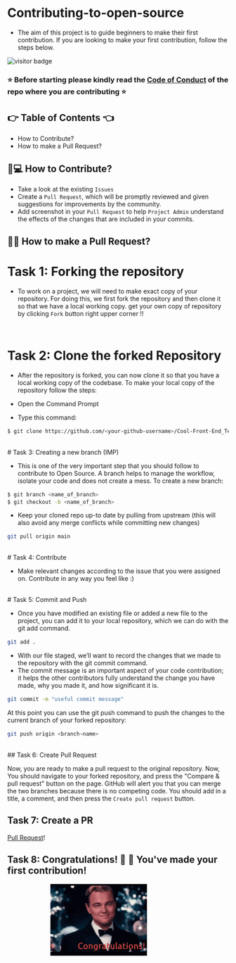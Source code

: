 # Contributing-to-open-source
- The aim of this project is to guide beginners to make their first contribution. If you are looking to make your first contribution, follow the steps below.

![visitor badge](https://visitor-badge.glitch.me/badge?page_id=TG922/Contributing-to-open-source&left_color=default&right_color=red)

### :star: Before starting please kindly read the [Code of Conduct](/CODE_OF_CONDUCT.md) of the repo where you are contributing :star:

## :point_right: Table of Contents :point_left:
  - How to Contribute?
  - How to make a Pull Request?

## :thinking:💻 How to Contribute?

- Take a look at the existing ```Issues```
- Create a ```Pull Request```, which will be promptly reviewed and given suggestions for improvements by the community.
- Add screenshot in your ```Pull Request``` to help ```Project Admin``` understand the effects of the changes that are included in your commits.


## :man_shrugging: How to make a Pull Request?

# Task 1: Forking the repository

- To work on a project, we will need to make exact copy of your repository. For doing this, we first fork the repository and then clone it so that we have a local working copy. get your own copy of repository by clicking ```Fork``` button right upper corner !!
 
<br>

# Task 2: Clone the forked Repository

- After the repository is forked, you can now clone it so that you have a local working copy of the codebase. To make your local copy of the repository follow the steps:

- Open the Command Prompt
- Type this command:

```bash
$ git clone https://github.com/<your-github-username>/Cool-Front-End_Templates
```

<br>
# Task 3: Creating a new branch (IMP)

- This is one of the very important step that you should follow to contribute to Open Source. A branch helps to manage the workflow, isolate your code and does not create a mess. To create a new branch:

```bash
$ git branch <name_of_branch>
$ git checkout -b <name_of_branch>
```

- Keep your cloned repo up-to date by pulling from upstream (this will also avoid any merge conflicts while committing new changes)

```bash
git pull origin main
```

<br>
# Task 4: Contribute

- Make relevant changes according to the issue that you were assigned on. Contribute in any way you feel like :)

<br>
# Task 5: Commit and Push

- Once you have modified an existing file or added a new file to the project, you can add it to your local repository, which we can do with the git add command.

```bash
git add .
```

- With our file staged, we’ll want to record the changes that we made to the repository with the git commit command.
- The commit message is an important aspect of your code contribution; it helps the other contributors fully understand the change you have made, why you made it, and how significant it is.

```bash
git commit -m "useful commit message"
```

At this point you can use the git push command to push the changes to the current branch of your forked repository:

```bash
git push origin <branch-name>
```

<br>
## Task 6: Create Pull Request

Now, you are ready to make a pull request to the original repository. Now, You should navigate to your forked repository, and press the "Compare & pull request" button on the page. GitHub will alert you that you can merge the two branches because there is no competing code. You should add in a title, a comment, and then press the ```Create pull request``` button.


## Task 7: Create a PR
[Pull Request](https://help.github.com/en/github/collaborating-with-issues-and-pull-requests/creating-a-pull-request)!

## Task 8: **Congratulations!** :tada: :tada: You've made your first contribution!

&nbsp;&nbsp;&nbsp;&nbsp;&nbsp;&nbsp;&nbsp;&nbsp;&nbsp;&nbsp;&nbsp;&nbsp;&nbsp;&nbsp;&nbsp;&nbsp;&nbsp;&nbsp;&nbsp;&nbsp;&nbsp;&nbsp;&nbsp;&nbsp;&nbsp;<img src= "https://github.com/TG922/Contributing-to-open-source/blob/main/Images/Leonardo%20congrats.gif">

</br>


